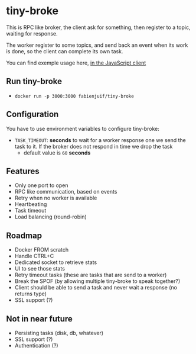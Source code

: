 # tiny-broke
This is RPC like broker, the client ask for something, then register to a topic, waiting for response.

The worker register to some topics, and send back an event when its work is done, so the client can complete its own task.

You can find exemple usage here, [in the JavaScript client](https://github.com/fabienjuif/tiny-broke/blob/master/clients/js/README.md)

## Run tiny-broke
- `docker run -p 3000:3000 fabienjuif/tiny-broke`

## Configuration

You have to use environment variables to configure tiny-broke:
- `TASK_TIMEOUT`: **seconds** to wait for a worker response one we send the task to it. If the broker does not respond in time we drop the task
  * default value is `60` **seconds**

## Features
- Only one port to open
- RPC like communication, based on events
- Retry when no worker is available
- Heartbeating
- Task timeout
- Load balancing (round-robin)

## Roadmap
- Docker FROM scratch
- Handle CTRL+C
- Dedicated socket to retrieve stats
- UI to see those stats
- Retry timeout tasks (these are tasks that are send to a worker)
- Break the SPOF (by allowing multiple tiny-broke to speak together?)
- Client should be able to send a task and never wait a response (no returns type)
- SSL support (?)

## Not in near future
- Persisting tasks (disk, db, whatever)
- SSL support (?)
- Authentication (?)
